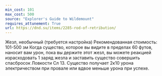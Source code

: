 ```yaml
---
min_cost: 101
max_cost: 500
source: "Explorer's Guide to Wildemount"
requires_attunement: True
url: https://dnd.su/items/2285-rod-of-retribution/
---
```


Жезл, необычный (требуется настройка)
Рекомендованная стоимость: 101-500 зм
Когда существо, которое вы видите в пределах 60 футов, наносит вам урон, пока вы держите этот жезл, вы можете реакцией израсходовать 1 заряд жезла и заставить существо совершить спасбросок Ловкости Сл 13. Существо получает 2к10 урона электричеством при провале или вдвое меньше урона при успехе.